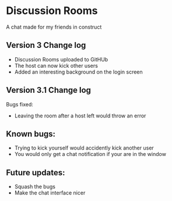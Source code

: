 # Discussion Rooms
 A chat made for my friends in construct

## Version 3 Change log
* Discussion Rooms uploaded to GitHUb
* The host can now kick other users
* Added an interesting background on the login screen

## Version 3.1 Change log
Bugs fixed:
* Leaving the room after a host left would throw an error

## Known bugs:
* Trying to kick yourself would accidently kick another user
* You would only get a chat notification if your are in the window

## Future updates:
* Squash the bugs
* Make the chat interface nicer